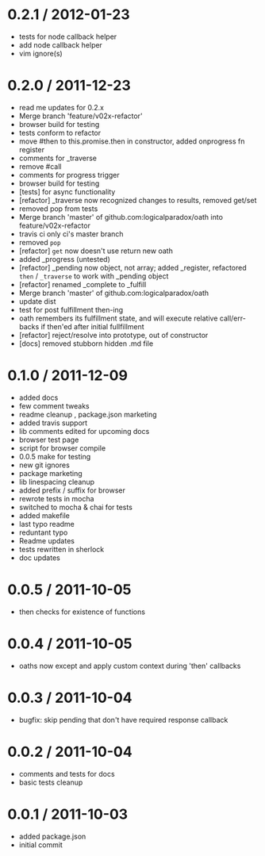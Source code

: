 
0.2.1 / 2012-01-23 
==================

  * tests for node callback helper
  * add node callback helper
  * vim ignore(s)

0.2.0 / 2011-12-23
==================

  * read me updates for 0.2.x
  * Merge branch 'feature/v02x-refactor'
  * browser build for testing
  * tests conform to refactor
  * move #then to this.promise.then in constructor, added onprogress fn register
  * comments for _traverse
  * remove #call
  * comments for progress trigger
  * browser build for testing
  * [tests] for async functionality
  * [refactor] _traverse now recognized changes to results, removed get/set
  * removed pop from tests
  * Merge branch 'master' of github.com:logicalparadox/oath into feature/v02x-refactor
  * travis ci only ci's master branch
  * removed `pop`
  * [refactor] `get` now doesn't use return new oath
  * added _progress (untested)
  * [refactor] _pending now object, not array; added _register, refactored `then` / `_traverse` to work with _pending object
  * [refactor] renamed _complete to _fulfill
  * Merge branch 'master' of github.com:logicalparadox/oath
  * update dist
  * test for post fulfillment then-ing
  * oath remembers its fulfillment state, and will execute relative call/err-backs if then'ed after initial fullfillment
  * [refactor] reject/resolve into prototype, out of constructor
  * [docs] removed stubborn hidden .md file

0.1.0 / 2011-12-09
==================

  * added docs
  * few comment tweaks
  * readme cleanup , package.json marketing
  * added travis support
  * lib comments edited for upcoming docs
  * browser test page
  * script for browser compile
  * 0.0.5 make for testing
  * new git ignores
  * package marketing
  * lib linespacing cleanup
  * added prefix / suffix for browser
  * rewrote tests in mocha
  * switched to mocha & chai for tests
  * added makefile
  * last typo readme
  * reduntant typo
  * Readme updates
  * tests rewritten in sherlock
  * doc updates

0.0.5 / 2011-10-05
==================

  * then checks for existence of functions

0.0.4 / 2011-10-05
==================

  * oaths now except and apply custom context during 'then' callbacks

0.0.3 / 2011-10-04
==================

  * bugfix: skip pending that don't have required response callback

0.0.2 / 2011-10-04
==================

  * comments and tests for docs
  * basic tests cleanup

0.0.1 / 2011-10-03
==================

  * added package.json
  * initial commit
